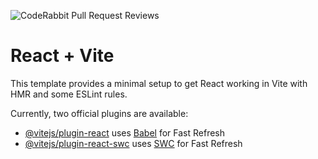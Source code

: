![CodeRabbit Pull Request Reviews](https://img.shields.io/coderabbit/prs/github/nayananandofficial/METEOR?utm_source=oss&utm_medium=github&utm_campaign=nayananandofficial%2FMETEOR&labelColor=171717&color=FF570A&link=https%3A%2F%2Fcoderabbit.ai&label=CodeRabbit+Reviews)

# React + Vite

This template provides a minimal setup to get React working in Vite with HMR and some ESLint rules.

Currently, two official plugins are available:

- [@vitejs/plugin-react](https://github.com/vitejs/vite-plugin-react/blob/main/packages/plugin-react/README.md) uses [Babel](https://babeljs.io/) for Fast Refresh
- [@vitejs/plugin-react-swc](https://github.com/vitejs/vite-plugin-react-swc) uses [SWC](https://swc.rs/) for Fast Refresh
